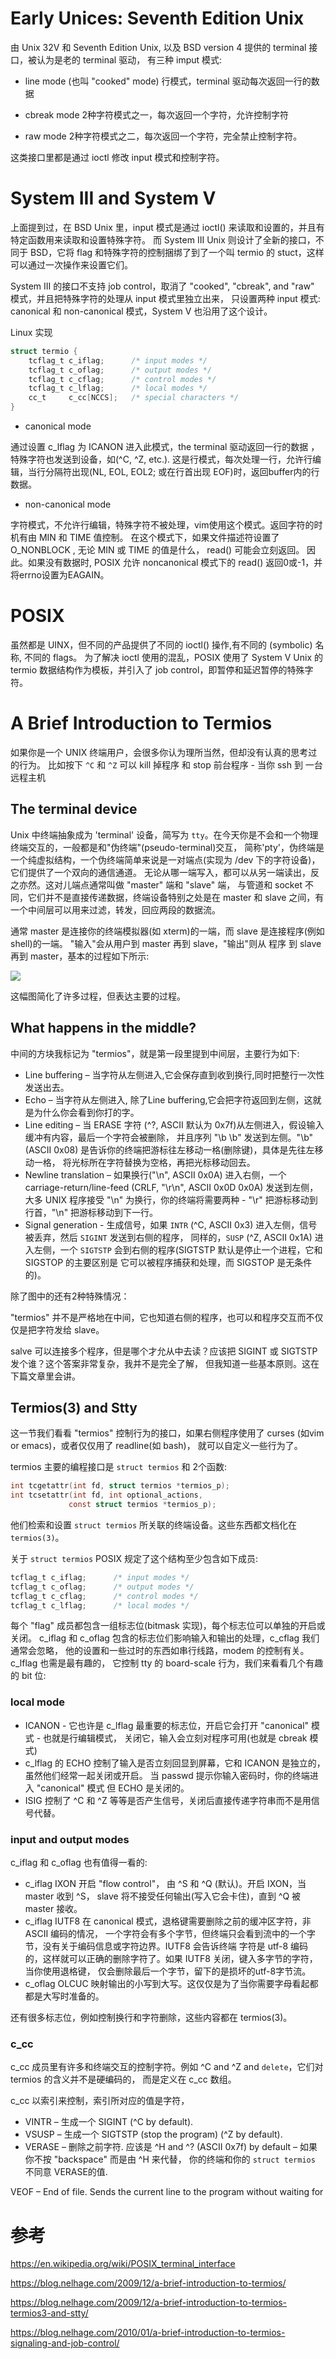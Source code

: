 # Early Unices: Seventh Edition Unix
由  Unix 32V 和 Seventh Edition Unix, 以及 BSD version 4 提供的 terminal 接口，被认为是老的 terminal 驱动，
有三种 imput 模式:
* line mode (也叫 "cooked" mode)
行模式，terminal 驱动每次返回一行的数据

* cbreak mode
2种字符模式之一，每次返回一个字符，允许控制字符

* raw mode
2种字符模式之二，每次返回一个字符，完全禁止控制字符。

这类接口里都是通过 ioctl 修改 input 模式和控制字符。

# System III and System V
上面提到过，在 BSD Unix 里，input 模式是通过 ioctl() 来读取和设置的，并且有特定函数用来读取和设置特殊字符。
而 System III Unix 则设计了全新的接口，不同于 BSD，它将 flag 和特殊字符的控制捆绑了到了一个叫 termio 的 stuct，这样可以通过一次操作来设置它们。

System III 的接口不支持 job control，取消了 "cooked", "cbreak", and "raw" 模式，并且把特殊字符的处理从 input 模式里独立出来，
只设置两种 input 模式: canonical 和 non-canonical 模式，System V 也沿用了这个设计。


Linux 实现
```c
struct termio {
    tcflag_t c_iflag;      /* input modes */
    tcflag_t c_oflag;      /* output modes */
    tcflag_t c_cflag;      /* control modes */
    tcflag_t c_lflag;      /* local modes */
    cc_t     c_cc[NCCS];   /* special characters */
}
```

* canonical mode

通过设置 c_lflag 为 ICANON 进入此模式，the terminal 驱动返回一行的数据 ，特殊字符也发送到设备，如(^C, ^Z, etc.).
这是行模式，每次处理一行，允许行编辑，当行分隔符出现(NL, EOL, EOL2; 或在行首出现 EOF)时，返回buffer内的行数据。

* non-canonical mode

字符模式，不允许行编辑，特殊字符不被处理，vim使用这个模式。返回字符的时机有由 MIN 和 TIME 值控制。
在这个模式下，如果文件描述符设置了 O_NONBLOCK , 无论 MIN 或 TIME 的值是什么， read() 可能会立刻返回。
因此。如果没有数据时, POSIX 允许 noncanonical 模式下的 read() 返回0或-1，并将errno设置为EAGAIN。

# POSIX
虽然都是 UINX，但不同的产品提供了不同的 ioctl() 操作,有不同的 (symbolic) 名称, 不同的 flags。
为了解决 ioctl 使用的混乱，POSIX 使用了 System V Unix 的 termio 数据结构作为模板，并引入了 job control，即暂停和延迟暂停的特殊字符。

# A Brief Introduction to Termios
如果你是一个 UNIX 终端用户，会很多你认为理所当然，但却没有认真的思考过的行为。
比如按下 `^C` 和 `^Z` 可以 kill 掉程序 和 stop 前台程序 - 
 当你 ssh 到 一台远程主机
 
 
## The terminal device
Unix 中终端抽象成为 'terminal' 设备，简写为 `tty`。在今天你是不会和一个物理终端交互的，一般都是和"伪终端"(pseudo-terminal)交互，
简称'pty'，伪终端是一个纯虚拟结构，一个伪终端简单来说是一对端点(实现为 /dev 下的字符设备)，它们提供了一个双向的通信通道。
无论从哪一端写入，都可以从另一端读出，反之亦然。这对儿端点通常叫做 "master" 端和 "slave" 端，
与管道和 socket 不同，它们并不是直接传递数据，终端设备特别之处是在 master 和 slave 之间，有一个中间层可以用来过滤，转发，回应两段的数据流。

通常 master 是连接你的终端模拟器(如 xterm)的一端，而 slave 是连接程序(例如 shell)的一端。
"输入"会从用户到 master 再到 slave，"输出"则从 程序 到 slave 再到 master，基本的过程如下所示:

![](img/termios.png)

这幅图简化了许多过程，但表达主要的过程。

## What happens in the middle?
中间的方块我标记为 "termios"，就是第一段里提到中间层，主要行为如下:
* Line buffering – 当字符从左侧进入,它会保存直到收到换行,同时把整行一次性发送出去。
* Echo – 当字符从左侧进入, 除了Line buffering,它会把字符返回到左侧，这就是为什么你会看到你打的字。
* Line editing – 当 ERASE 字符 (^?, ASCII 默认为 0x7f)从左侧进入，假设输入缓冲有内容，最后一个字符会被删除，
 并且序列 "\b \b" 发送到左侧。"\b" (ASCII 0x08) 是告诉你的终端把游标往左移动一格(删除键)，具体是先往左移动一格，
 将光标所在字符替换为空格，再把光标移动回去。
* Newline translation – 如果换行("\n", ASCII 0x0A) 进入右侧，一个 carriage-return/line-feed  (CRLF, "\r\n", ASCII 0x0D 0x0A)
发送到左侧，大多 UNIX 程序接受 "\n" 为换行，你的终端将需要两种 - "\r" 把游标移动到行首，"\n" 把游标移动到下一行。
* Signal generation - 生成信号，如果 `INTR` (^C, ASCII 0x3) 进入左侧，信号被丢弃，然后 `SIGINT` 发送到右侧的程序，
同样的，`SUSP` (^Z, ASCII 0x1A) 进入左侧，一个 `SIGTSTP` 会到右侧的程序(SIGTSTP 默认是停止一个进程，它和 SIGSTOP 的主要区别是
它可以被程序捕获和处理，而 SIGSTOP 是无条件的)。 

除了图中的还有2种特殊情况：

"termios" 并不是严格地在中间，它也知道右侧的程序，也可以和程序交互而不仅仅是把字符发给 slave。
    
salve 可以连接多个程序，但是哪个才允从中去读？应该把 SIGINT 或 SIGTSTP 发个谁？这个答案非常复杂，我并不是完全了解，
但我知道一些基本原则。这在下篇文章里会讲。

## Termios(3) and Stty
这一节我们看看  "termios" 控制行为的接口，如果右侧程序使用了 curses (如vim or emacs)，或者仅仅用了 readline(如 bash)，
就可以自定义一些行为了。

termios 主要的编程接口是 `struct termios`  和 2个函数:
```c
int tcgetattr(int fd, struct termios *termios_p);
int tcsetattr(int fd, int optional_actions,
             const struct termios *termios_p);
```
他们检索和设置 `struct termios` 所关联的终端设备。这些东西都文档化在 `termios(3)`。

关于 `struct termios` POSIX 规定了这个结构至少包含如下成员:
```c
tcflag_t c_iflag;      /* input modes */
tcflag_t c_oflag;      /* output modes */
tcflag_t c_cflag;      /* control modes */
tcflag_t c_lflag;      /* local modes */
```
每个 "flag" 成员都包含一组标志位(bitmask 实现)，每个标志位可以单独的开启或关闭。
c_iflag 和 c_oflag 包含的标志位们影响输入和输出的处理，c_cflag 我们通常会忽略，
他的设置和一些过时的东西如串行线路，modem 的控制有关。c_lflag 也需是最有趣的，
它控制 tty 的 board-scale 行为，我们来看看几个有趣的 bit 位:

### local mode
* ICANON - 它也许是 c_lflag 最重要的标志位，开启它会打开 "canonical" 模式 - 也就是行编辑模式，
关闭它，输入会立刻对程序可用(也就是 cbreak 模式)
* c_lflag 的 ECHO 控制了输入是否立刻回显到屏幕，它和 ICANON 是独立的，虽然他们经常一起关闭或开启。
当 passwd 提示你输入密码时，你的终端进入 "canonical" 模式 但 ECHO 是关闭的。
* ISIG 控制了 ^C 和 ^Z 等等是否产生信号，关闭后直接传递字符串而不是用信号代替。 

### input and output modes
c_iflag 和 c_oflag 也有值得一看的:
* c_iflag IXON 开启  "flow control"， 由 ^S 和 ^Q (默认)。开启 IXON，当 master 收到 ^S，
slave 将不接受任何输出(写入它会卡住)，直到 ^Q 被 master 接收。
* c_iflag IUTF8 在 canonical 模式，退格键需要删除之前的缓冲区字符，非 ASCII 编码的情况，
一个字符会有多个字节，但终端只会看到流中的一个字节，没有关于编码信息或字符边界。IUTF8 会告诉终端
字符是 utf-8 编码的，这样就可以正确的删除字符了。如果 IUTF8 关闭，键入多字节的字符，当你使用退格键，
仅会删除最后一个字节，留下的是损坏的utf-8字节流。
* c_oflag OLCUC 映射输出的小写到大写。这仅仅是为了当你需要字母看起都都是大写时准备的。

还有很多标志位，例如控制换行和字符删除，这些内容都在 termios(3)。

### c_cc
c_cc 成员里有许多和终端交互的控制字符。例如 ^C and ^Z and `delete`，它们对 termios 的含义并不是硬编码的，
而是定义在 c_cc 数组。

c_cc 以索引来控制，索引所对应的值是字符，
* VINTR – 生成一个 SIGINT (^C by default).
* VSUSP – 生成一个 SIGTSTP (stop the program) (^Z by default).
* VERASE – 删除之前字符. 应该是 ^H and ^? (ASCII 0x7f) by default – 如果你不按 "backspace" 而是由 ^H 来代替，
 你的终端和你的 `struct termios` 不同意 VERASE的值.

VEOF – End of file. Sends the current line to the program without waiting for 


# 参考

https://en.wikipedia.org/wiki/POSIX_terminal_interface

https://blog.nelhage.com/2009/12/a-brief-introduction-to-termios/

https://blog.nelhage.com/2009/12/a-brief-introduction-to-termios-termios3-and-stty/

https://blog.nelhage.com/2010/01/a-brief-introduction-to-termios-signaling-and-job-control/
